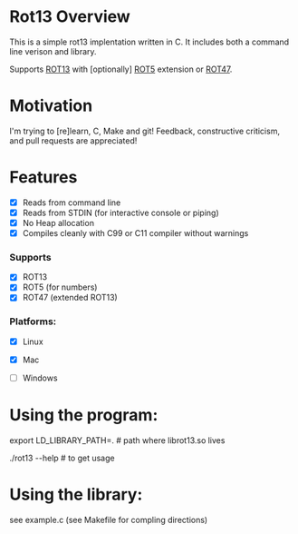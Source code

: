 # Rot13 Overview

This is a simple rot13 implentation written in C.  It includes both a command line verison and library.

Supports [ROT13](http://en.wikipedia.org/wiki/ROT13) with [optionally] [ROT5](http://en.wikipedia.org/wiki/ROT13#Variants) extension or [ROT47](http://en.wikipedia.org/wiki/ROT13#Variants).

# Motivation
I'm trying to [re]learn, C, Make and git!  Feedback, constructive criticism, and pull requests are appreciated!

# Features
- [x] Reads from command line
- [x] Reads from STDIN (for interactive console or piping)
- [x] No Heap allocation
- [x] Compiles cleanly with C99 or C11 compiler without warnings

### Supports
- [x] ROT13
- [x] ROT5 (for numbers)
- [x] ROT47 (extended ROT13)

### Platforms:
- [x] Linux
- [x] Mac
- [ ] Windows


# Using the program:

export LD_LIBRARY_PATH=. # path where librot13.so lives

./rot13 --help # to get usage

# Using the library:

see example.c (see Makefile for compling directions)














